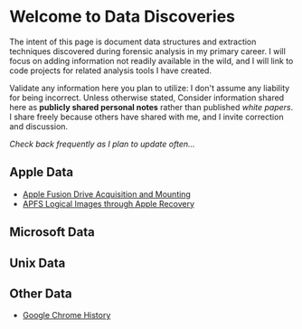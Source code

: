 # Welcome to Data Discoveries

The intent of this page is document data structures and extraction techniques discovered during forensic analysis in my primary career.  I will focus on adding information not readily available in the wild, and I will link to code projects for related analysis tools I have created.

Validate any information here you plan to utilize: I don't assume any liability for being incorrect.  Unless otherwise stated, Consider information shared here as **publicly shared personal notes** rather than published *white papers*.  I share freely because others have shared with me, and I invite correction and discussion.

*Check back frequently as I plan to update often...*

## Apple Data

- [Apple Fusion Drive Acquisition and Mounting](Apple/AppleFusionDrives.md)
- [APFS Logical Images through Apple Recovery](Apple/APFSImaging.md)

## Microsoft Data

## Unix Data

## Other Data

- [Google Chrome History](OtherData/GoogleChromeHistory.md)
